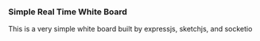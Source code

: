 ### Simple Real Time White Board

This is a very simple white board built by expressjs, sketchjs, and socketio